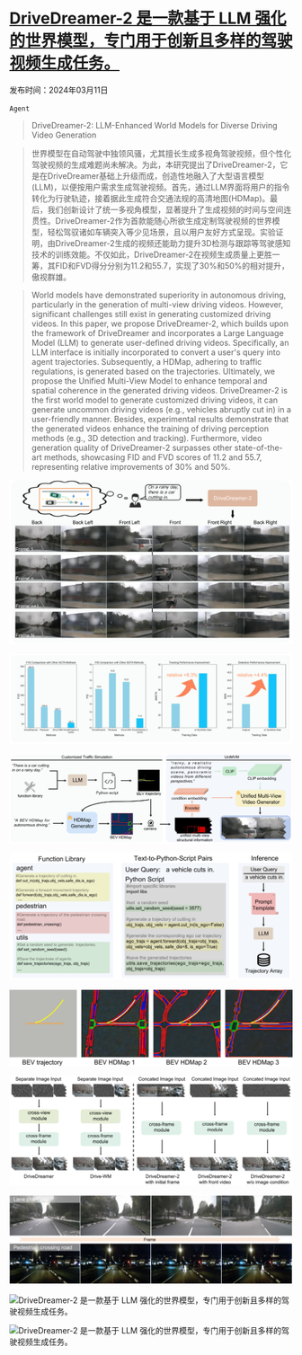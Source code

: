 # [DriveDreamer-2 是一款基于 LLM 强化的世界模型，专门用于创新且多样的驾驶视频生成任务。](https://arxiv.org/abs/2403.06845)

发布时间：2024年03月11日

`Agent`

> DriveDreamer-2: LLM-Enhanced World Models for Diverse Driving Video Generation

> 世界模型在自动驾驶中独领风骚，尤其擅长生成多视角驾驶视频，但个性化驾驶视频的生成难题尚未解决。为此，本研究提出了DriveDreamer-2，它是在DriveDreamer基础上升级而成，创造性地融入了大型语言模型(LLM)，以便按用户需求生成驾驶视频。首先，通过LLM界面将用户的指令转化为行驶轨迹，接着据此生成符合交通法规的高清地图(HDMap)。最后，我们创新设计了统一多视角模型，显著提升了生成视频的时间与空间连贯性。DriveDreamer-2作为首款能随心所欲生成定制驾驶视频的世界模型，轻松驾驭诸如车辆突入等少见场景，且以用户友好方式呈现。实验证明，由DriveDreamer-2生成的视频还能助力提升3D检测与跟踪等驾驶感知技术的训练效能。不仅如此，DriveDreamer-2在视频生成质量上更胜一筹，其FID和FVD得分分别为11.2和55.7，实现了30%和50%的相对提升，傲视群雄。

> World models have demonstrated superiority in autonomous driving, particularly in the generation of multi-view driving videos. However, significant challenges still exist in generating customized driving videos. In this paper, we propose DriveDreamer-2, which builds upon the framework of DriveDreamer and incorporates a Large Language Model (LLM) to generate user-defined driving videos. Specifically, an LLM interface is initially incorporated to convert a user's query into agent trajectories. Subsequently, a HDMap, adhering to traffic regulations, is generated based on the trajectories. Ultimately, we propose the Unified Multi-View Model to enhance temporal and spatial coherence in the generated driving videos. DriveDreamer-2 is the first world model to generate customized driving videos, it can generate uncommon driving videos (e.g., vehicles abruptly cut in) in a user-friendly manner. Besides, experimental results demonstrate that the generated videos enhance the training of driving perception methods (e.g., 3D detection and tracking). Furthermore, video generation quality of DriveDreamer-2 surpasses other state-of-the-art methods, showcasing FID and FVD scores of 11.2 and 55.7, representing relative improvements of 30% and 50%.

![DriveDreamer-2 是一款基于 LLM 强化的世界模型，专门用于创新且多样的驾驶视频生成任务。](../../../paper_images/2403.06845/x1.png)

![DriveDreamer-2 是一款基于 LLM 强化的世界模型，专门用于创新且多样的驾驶视频生成任务。](../../../paper_images/2403.06845/x2.png)

![DriveDreamer-2 是一款基于 LLM 强化的世界模型，专门用于创新且多样的驾驶视频生成任务。](../../../paper_images/2403.06845/x3.png)

![DriveDreamer-2 是一款基于 LLM 强化的世界模型，专门用于创新且多样的驾驶视频生成任务。](../../../paper_images/2403.06845/x4.png)

![DriveDreamer-2 是一款基于 LLM 强化的世界模型，专门用于创新且多样的驾驶视频生成任务。](../../../paper_images/2403.06845/x5.png)

![DriveDreamer-2 是一款基于 LLM 强化的世界模型，专门用于创新且多样的驾驶视频生成任务。](../../../paper_images/2403.06845/x6.png)

![DriveDreamer-2 是一款基于 LLM 强化的世界模型，专门用于创新且多样的驾驶视频生成任务。](../../../paper_images/2403.06845/x7.png)

![DriveDreamer-2 是一款基于 LLM 强化的世界模型，专门用于创新且多样的驾驶视频生成任务。](../../../paper_images/2403.06845/x8.png)

![DriveDreamer-2 是一款基于 LLM 强化的世界模型，专门用于创新且多样的驾驶视频生成任务。](../../../paper_images/2403.06845/x9.png)